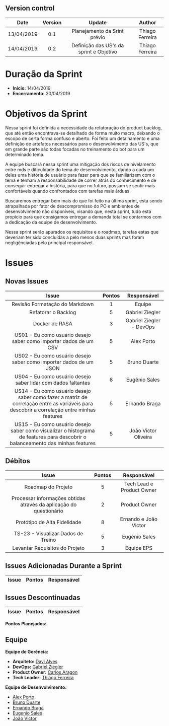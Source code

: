 ## Version control

|Date|Version|Update|Author|
|:--:|:----:|:-------:|:---:|
|13/04/2019|0.1|Planejamento da Srint prévio|Thiago Ferreira|
|14/04/2019|0.2|Definição das US's da sprint e Objetivo|Thiago Ferreira|
# Duração da Sprint

* <b>Início:</b> 14/04/2019
* <b>Encerramento:</b> 20/04/2019

# Objetivos da Sprint

Nessa sprint foi definida a necessidade da refatoração do product backlog, que até então encontrava-se detalhado de forma muito macro, deixando o escopo de certa forma confuso e aberto. Foi feito um detalhamento e uma definição de artefatos necessários para o desenvolvimento das US's, que em grande parte são todas focadas no treinamento do bot para um determinado tema.

A equipe buscará nessa sprint uma mitigação dos riscos de nivelamento entre mds e dificuldade do tema de desenvolvimento, dando a cada um deles uma história de usuário para fazer para que se familiarizem com o tema e tenham a responsabilidade de correr atrás do conhecimento e de conseguir entregar a história, para que no futuro, possam se sentir mais confortáveis quando confrontados com tarefas mais árduas.

Buscaremos entregar bem mais do que foi feito na última sprint, esta sendo atrapalhada por fator de descompromisso do PO e ambientes de desenvolvimento não disponíveis, visando que, nesta sprint, tudo está propício para que consigamos entregar a demanda total se contarmos com a dedicação da equipe de desenvolvimento.

Nessa sprint serão apurados os requisitos e o roadmap, tarefas estas que deveriam ter sido concluídas a pelo menos duas sprints mas foram negligênciadas pelo principal responsável.

# Issues
## Novas Issues
|Issue|Pontos|Responsável|
|:--:|:-------:|:--:|
|Revisão Formatação do Markdown|1|Equipe|
|Refatorar o Backlog|5|Gabriel Ziegler|
|Docker de RASA|3|Gabriel Ziegler - DevOps|
|US01 - Eu como usuário desejo saber como importar dados de um CSV |5|Alex Porto|
|US02 - Eu como usuário desejo saber como importar dados de um JSON|5|Bruno Duarte|
|US04 - Eu como usuário desejo saber lidar com dados faltantes|8|Eugênio Sales|
|US14 - Eu como usuário desejo saber como fazer a matriz de correlação entre as variáveis para descobrir a correlação entre minhas features|5|Ernando Braga|
|US15 - Eu como usuário desejo saber como visualizar o histograma de features para descobrir o balanceamento das minhas features|5|João Victor Oliveira|


## Débitos
|Issue|Pontos|Responsável|
|:--:|:-------:|:--:|
|Roadmap do Projeto|5|Tech Lead e Product Owner|
|Processar informações obtidas através da aplicação do questionário|2|Product Owner|
|Protótipo de Alta Fidelidade|8|Ernando e João Victor|
|TS-23 - Visualizar Dados de Treino|5|Eugênio Sales|
|Levantar Requisitos do Projeto|3|Equipe EPS|

## Issues Adicionadas Durante a Sprint
|Issue|Pontos|Responsável|
|:--:|:-------:|:--:|

## Issues Descontinuadas
|Issue|Pontos|Responsável|
|:--:|:-------:|:--:|

**Pontos Planejados:** 

## Equipe
**Equipe de Gerência:**
* **Arquiteto:** [Davi Alves](https://github.com/davialvb)  
* **DevOps:** [Gabriel Ziegler](https://github.com/gabrielziegler3) <br>
* **Product Owner:** [Carlos Aragon](https://github.com/carlosaragon) <br>
* **Tech Leader:** [Thiago Ferreira](https://github.com/thiagoiferreira)

**Equipe de Desenvolvimento:** 
- [Alex Porto](https://github.com/alexportof)
- [Bruno Duarte](https://github.com/Mexazonic)
- [Ernando Braga](https://github.com/ZarathosDeath)
- [Eugenio Sales](https://github.com/Eugeniosales)
- [João Victor](https://github.com/joao15victor08)